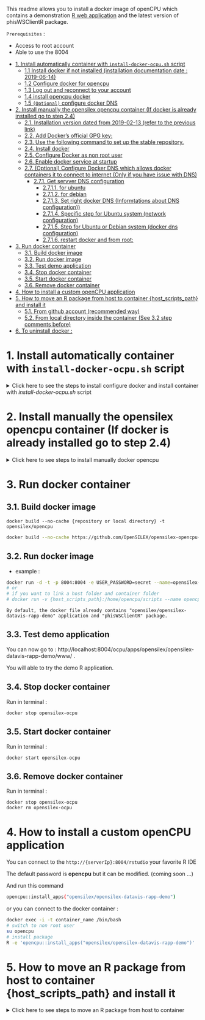 This readme allows you to install a docker image of openCPU which contains
a demonstration [R web application](https://www.opencpu.org/apps.html) and the latest version of phisWSClientR package.

``Prerequisites`` :

- Access to root account
- Able to use the 8004

<!-- TOC -->

- [1. Install automatically container with ``install-docker-ocpu.sh`` script](#1-Install-automatically-container-with-install-docker-ocpush-script)
  - [1.1 Install docker if not installed (installation documentation date : 2019-06-14)](#11-Install-docker-if-not-installed-installation-documentation-date--2019-06-14)
  - [1.2 Configure docker for opencpu](#12-Configure-docker-for-opencpu)
  - [1.3 Log out and reconnect to your account](#13-Log-out-and-reconnect-to-your-account)
  - [1.4 install opencpu docker](#14-install-opencpu-docker)
  - [1.5 ``(Optional)`` configure docker DNS](#15-Optional-configure-docker-DNS)
- [2. Install manually the opensilex opencpu container (If docker is already installed go to step 2.4)](#2-Install-manually-the-opensilex-opencpu-container-If-docker-is-already-installed-go-to-step-24)
  - [2.1. Installation version dated from 2019-02-13 (refer to the previous link)](#21-Installation-version-dated-from-2019-02-13-refer-to-the-previous-link)
  - [2.2. Add Docker’s official GPG key:](#22-Add-Dockers-official-GPG-key)
  - [2.3. Use the following command to set up the stable repository.](#23-Use-the-following-command-to-set-up-the-stable-repository)
  - [2.4. Install docker](#24-Install-docker)
  - [2.5. Configure Docker as non root user](#25-Configure-Docker-as-non-root-user)
  - [2.6. Enable docker service at startup](#26-Enable-docker-service-at-startup)
  - [2.7. (Optional) Configure Docker DNS which allows docker containers it to connect to internet (Only if you have issue with DNS)](#27-Optional-Configure-Docker-DNS-which-allows-docker-containers-it-to-connect-to-internet-Only-if-you-have-issue-with-DNS)
    - [2.7.1. Get servver DNS configuration](#271-Get-servver-DNS-configuration)
      - [2.7.1.1. for ubuntu](#2711-for-ubuntu)
      - [2.7.1.2. for debian](#2712-for-debian)
      - [2.7.1.3. Set right docker DNS (Informtations about DNS configuration))](#2713-Set-right-docker-DNS-Informtations-about-DNS-configuration)
      - [2.7.1.4. Specific step for Ubuntu system (network configuration)](#2714-Specific-step-for-Ubuntu-system-network-configuration)
      - [2.7.1.5. Step for Ubuntu or Debian system (docker dns configuration)](#2715-Step-for-Ubuntu-or-Debian-system-docker-dns-configuration)
      - [2.7.1.6. restart docker and from root:](#2716-restart-docker-and-from-root)
- [3. Run docker container](#3-Run-docker-container)
  - [3.1. Build docker image](#31-Build-docker-image)
  - [3.2. Run docker image](#32-Run-docker-image)
  - [3.3. Test demo application](#33-Test-demo-application)
  - [3.4. Stop docker container](#34-Stop-docker-container)
  - [3.5. Start docker container](#35-Start-docker-container)
  - [3.6. Remove docker container](#36-Remove-docker-container)
- [4. How to install a custom openCPU application](#4-How-to-install-a-custom-openCPU-application)
- [5. How to move an R package from host to container {host_scripts_path} and install it](#5-How-to-move-an-R-package-from-host-to-container-hostscriptspath-and-install-it)
  - [5.1. From github account (recommended way)](#51-From-github-account-recommended-way)
  - [5.2. From local directory inside the container (See 3.2 step comments before)](#52-From-local-directory-inside-the-container-See-32-step-comments-before)
- [6. To uninstall docker :](#6-To-uninstall-docker)

<!-- /TOC -->


# 1. Install automatically container with ``install-docker-ocpu.sh`` script

<details><summary>Click here to see the steps to install configure docker and install container with <em>install-docker-ocpu.sh</em> script</summary>

This script allow you to install easily docker, configure it for your purpose and install opensilex opencpu docker.

```
 Usage: install-docker-ocpu.sh [ 
          Usage: install-docker-ocpu.sh [ 
            [-i --install-all docker-rstudio-password]  regroup all other functions
            [-d --install-docker ] For Ubuntu and Debian - installation documentation date : 2019-06-14
            [-c --configure-docker] For Ubuntu and Debian  
            [-u --docker-dns-reconfigure] For Ubuntu and Debian 
            [-n --configure-network] # add 172.17.0.1 to dnsmasq for Ubuntu only
            [-o --install-ocpu-docker-with-password docker-rstudio-password] For Ubuntu and Debian
            [-h --help]
          ]
```
Three steps are needed to install and run this docker container :

## 1.1 Install docker if not installed (installation documentation date : 2019-06-14)
   ``It is better to install docker from the `` [official documentation](https://docs.docker.com/install/linux/docker-ce/ubuntu/)
```bash
  . install-docker-ocpu.sh -d 
```

## 1.2 Configure docker for opencpu
```bash
  . install-docker-ocpu.sh -c 
```

## 1.3 Log out and reconnect to your account

## 1.4 install opencpu docker
```bash
  . install-docker-ocpu.sh -o {password for rstudio}
```
Example :  . install-docker-ocpu.sh -o secret

``If you have some issues with internet connection configuration (DNS server). You can use these following commands.``
## 1.5 ``(Optional)`` configure docker DNS
```bash
  . install-docker-ocpu.sh -u 
```

If the container is successfully installed, go to the step 3.3 .

</details>

# 2. Install manually the opensilex opencpu container (If docker is already installed go to step 2.4)

<details><summary> Click here to see steps to install manually docker opencpu</summary>

Follow the [Installation guide](https://docs.docker.com/install/linux/docker-ce/debian/#install-docker-ce-1). _(recommended)_

## 2.1. Installation version dated from 2019-02-13 (refer to the previous link)

```bash
 sudo apt-get update

 sudo apt-get install \
    apt-transport-https \
    ca-certificates \
    curl \
    gnupg2 \
    software-properties-common
```

## 2.2. Add Docker’s official GPG key:

```bash
curl -fsSL https://download.docker.com/linux/debian/gpg | sudo apt-key add -

# check GPG key
sudo apt-key fingerprint 0EBFCD88

pub   4096R/0EBFCD88 2027-02-22
      Key fingerprint = 9DC8 5822 9FC7 DD38 854A  E2D8 8D81 803C 0EBF CD88
uid                  Docker Release (CE deb) <docker@docker.com>
sub   4096R/F273FCD8 2017-02-22
```

## 2.3. Use the following command to set up the stable repository.

```bash
sudo add-apt-repository \
   "deb [arch=amd64] https://download.docker.com/linux/debian \
   $(lsb_release -cs) \
   stable"

```

## 2.4. Install docker

```bash
sudo apt-get update

sudo apt-get install docker-ce docker-ce-cli containerd.io
```

## 2.5. Configure Docker as non root user

```bash
# create docker group if it doesn't exist
sudo groupadd docker
```

```bash
# put phis user in  docker group
user=phis
sudo usermod -aG docker $user
# $USER means the connected user
# if is different from phis user run the following commands
# sudo usermod -aG docker $USER
```

_Log out and log back in so that your group membership is re-evaluated._
or use :

```bash
newgrp docker
```

For more information go to https://docs.docker.com/install/linux/linux-postinstall/#manage-docker-as-a-non-root-user

## 2.6. Enable docker service at startup

```bash
sudo systemctl enable docker
```

## 2.7. (Optional) Configure Docker DNS which allows docker containers it to connect to internet (Only if you have issue with DNS)

### 2.7.1. Get servver DNS configuration

#### 2.7.1.1. for ubuntu

Run the following command :

```bash
nmcli dev show | grep 'IP4.DNS'
```

The excepted result is above :

```bash
IP4.DNS[1]:                             147.99.0.248
IP4.DNS[2]:                             147.99.0.249
```

#### 2.7.1.2. for debian

```bash
more  /etc/resolv.conf
# Generated by NetworkManager
nameserver 138.102.210.7
nameserver 147.100.166.31
```

#### 2.7.1.3. Set right docker DNS ([Informtations about DNS configuration]([https://link](https://stackoverflow.com/questions/49998099/dns-not-working-within-docker-containers-when-host-uses-dnsmasq-and-googles-dns/50001940#50001940)))

#### 2.7.1.4. Specific step for Ubuntu system (network configuration)
```bash
#A clean solution is to configure docker+dnsmasq so than DNS #requests from the docker container are forwarded to the dnsmasq #daemon running on the host.

#For that, you need to configure dnsmasq to listen to the network #interface used by docker, by adding a file /etc/NetworkManager/#dnsmasq.d/docker-bridge.conf:

sudo touch /etc/NetworkManager/dnsmasq.d/docker-bridge.conf

echo "listen-address=172.17.0.1" > /etc/NetworkManager/dnsmasq.d/docker-bridge.conf

sudo service network-manager restart
```

#### 2.7.1.5. Step for Ubuntu or Debian system (docker dns configuration)

```bash
#You can add 172.17.0.1, i.e. the host's IP #address from within docker, to the list of DNS servers in docker's configuration file.

echo "{\"dns\": [\"172.17.0.1\",\"YOUR_DNS_1_IP_HERE\", \"YOUR_DNS_2_IP_HERE\", \"OTHER_DNS_IP_HERE\",....]}" > /etc/docker/daemon.json
```

- **daemon.json file content** example :

```json
{
  "dns": ["172.17.0.1","147.100.116.5", "147.100.126.4"]
}
```

#### 2.7.1.6. restart docker and from root:

```bash
service docker restart
```
</details>

# 3. Run docker container

## 3.1. Build docker image

``docker build --no-cache {repository or local directory} -t opensilex/opencpu``

```bash
docker build --no-cache https://github.com/OpenSILEX/opensilex-opencpu-docker.git -t opensilex/opencpu
```

## 3.2. Run docker image

- example :

```bash
docker run -d -t -p 8004:8004 -e USER_PASSWORD=secret --name=opensilex-ocpu opensilex/opencpu:latest
# or
# if you want to link a host folder and container folder
# docker run -v {host_scripts_path}:/home/opencpu/scripts --name opencpu-server -t -p 8004:8004 opencpu/rstudio
```

`By default, the docker file already contains "opensilex/opensilex-datavis-rapp-demo" application and "phisWSClientR" package.`

## 3.3. Test demo application

You can now go to : http://localhost:8004/ocpu/apps/opensilex/opensilex-datavis-rapp-demo/www/ .

You will able to try the demo R application.

## 3.4. Stop docker container
Run in terminal : 
```
docker stop opensilex-ocpu
```

## 3.5. Start docker container
Run in terminal : 
```
docker start opensilex-ocpu
```

## 3.6. Remove docker container
Run in terminal : 
```
docker stop opensilex-ocpu
docker rm opensilex-ocpu
```

# 4. How to install a custom openCPU application

You can connect to the `http://{serverIp}:8004/rstudio` your favorite R IDE

The default password is **opencpu** but it can be modified. (coming soon ...)

And run this command

```bash
opencpu::install_apps("opensilex/opensilex-datavis-rapp-demo")
```

or you can connect to the docker container :

```bash
docker exec -i -t container_name /bin/bash
# switch to non root user
su opencpu
# install package
R -e 'opencpu::install_apps("opensilex/opensilex-datavis-rapp-demo")'
```


# 5. How to move an R package from host to container {host_scripts_path} and install it
<details><summary>Click here to see steps to move an R package from host to container</summary>

## 5.1. From github account (recommended way)

You can connect to the `http://{serverIp}:8005/rstudio` your favorite R IDE

The default password is **opencpu** but it can be modified. (coming soon ...)

And run this command

```R
remotes::install_github("openSILEX/phisWSClientR", build_vignettes=TRUE, ref="v1.3.0", upgrade ="always")
```

or you can connect to the docker container :

```bash
docker exec -i -t container_name /bin/bash
# switch to non root user
su opencpu
# install package
R -e 'remotes::install_github("openSILEX/phisWSClientR", build_vignettes=TRUE,ref="v1.3.0",upgrade ="always")'
```

## 5.2. From local directory inside the container (See 3.2 step comments before)

If you have set a link between `{host_scripts_path}` and `/home/opencpu/scripts`.
You can move your R package archive (tar.gz) in `{host_scripts_path}` in order to be able to access
it in the container.

Now can connect to the docker container and install your package from the source :

```bash
docker exec -i -t container_name /bin/bash
# switch to non root user
su opencpu
# install package
R -e 'install.packages("/home/opencpu/scripts/phisWSClientR_1.3.0.tar.gz",repos=NULL,type ="source")'
```

# 6. To uninstall docker :

Follow instructions at :

``https://docs.docker.com/install/linux/docker-ce/debian/#uninstall-docker-ce``
</details>